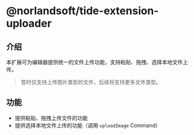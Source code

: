 # @norlandsoft/tide-extension-uploader

## 介绍

本扩展可为编辑器提供统一的文件上传功能，支持粘贴、拖拽、选择本地文件上传。

> 暂时仅支持上传图片类型的文件，后续将支持更多文件类型。

## 功能

- 提供粘贴、拖拽上传文件的功能
- 提供选择本地文件上传的功能（调用 `uploadImage` Command）

